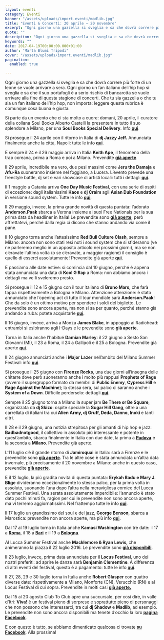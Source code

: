 ```yaml
---
layout: eventi
category: Eventi
banner: "/assets/uploads/import.eventi/madlib.jpg"
title: "Eventi & Concerti: 20 aprile – 20 novembre"
excerpt: "Ogni giorno una gazzella si sveglia e sa che dovrà correre più forte di un leone se vuole arrivare a sera. Ogni giorno un fan italiano dell’hip hop si sveglia e sa che il suo portafogli è a serio rischio di bancarotta se vuole arrivare alla fine di questa stagione di concerti. Che tu sia gazzella [&hellip"
quote: ""
description: "Ogni giorno una gazzella si sveglia e sa che dovrà correre più forte di un leone se vuole arrivare a sera. Ogni giorno un fan italiano dell’hip hop si sveglia e sa che il suo portafogli è a serio rischio di bancarotta se vuole arrivare alla fine di questa stagione di concerti. Che tu sia gazzella [&hellip"
keywords: ""
date: 2017-04-19T00:00:00.000+01:00
author: "Marta Blumi Tripodi"
cover: "/assets/uploads/import.eventi/madlib.jpg"
pagination:
  enabled: true

---
```


Ogni giorno una gazzella si sveglia e sa che dovrà correre più forte di un leone se vuole arrivare a sera. Ogni giorno un fan italiano dell’hip hop si sveglia e sa che il suo portafogli è a serio rischio di bancarotta se vuole arrivare alla fine di questa stagione di concerti. Che tu sia gazzella o che tu sia un fan italiano dell’hip hop, non importa: leggere questa rubrica è comunque cosa buona e giusta.

Si parte da un evento che ci sta molto a cuore: domani, 20 aprile, il curatore della collana Soul Books Alberto Castelli la presenterà in tutto il suo splendore a Milano, per una **Soul Books Special Delivery**. Info [**qui**](https://www.facebook.com/events/360089964386071/).

Si prosegue il 24 aprile con il ritorno in Italia di **dj Jazzy Jeff.** Annunciata finalmente anche la città, Napoli: tutte le info [**qui**](https://www.facebook.com/events/803247773177808).

E sempre il 24 e il 26 maggio arriva in Italia **Keith Ape**, il fenomeno della trap coreana, prima a Roma e poi a Milano. Prevendite [**già aperte**](http://www.ticketone.it/biglietti.html?affiliate=ITT&doc=artistPages/overview&fun=artist&action=overview&kuid=535856&xtmc=keith%5Fape&xtnp=1&xtcr=2).

Il 29 aprile, incredibile ma vero, due pesi massimi come **Jeru the Damaja** e **Afu-Ra** suoneranno insieme nel foggiano, a Lucera. L’evento prevede una freestyle battle, dj set e vari showcase di artisti locali: tutti i dettagli [**qui**](https://www.facebook.com/events/1876551365920488/).

Il 1 maggio a Catania arriva **One Day Music Festival**, con una serie di ospiti di eccezione: dagli italianissimi **Kaos** e **dj Craim** agli **Asian Dub Foundation** in versione sound system. Tutte le info [**qui**](https://www.facebook.com/onedaymusicofficial/?hc%5Fref=SEARCH&fref=nf).

Il 29 maggio, invece, la prima grande novità di questa puntata: l’adorato **Anderson.Paak** sbarca a Verona insieme ai suoi Free Nationals per la sua prima data da headliner in Italia! Le prevendite sono [**già aperte**](http://www.ticketone.it/anderson-paak-the-free-nationals-biglietti-verona.html?affiliate=ITT&doc=artistPages/tickets&fun=artist&action=tickets&key=1880418$9540874), però affrettatevi, perché dalla regia ci dicono che stanno andando via come il pane.

Il 10 giugno torna anche l’attesissimo **Red Bull Culture Clash**, sempre a Milano: ancora non sono stati resi noti i sound system che si sfideranno (ve ne parleremo meglio in un apposito articolo nei prossimi giorni), ma se non c’eravate l’ultima volta (o se c’eravate, a maggior ragione) il consiglio è quello di esserci assolutamente! Prevendite già aperte [**qui**](http://www.ticketone.it/red-bull-music-academy-culture-clash-biglietti.html?affiliate=ITT&doc=artistPages/tickets&fun=artist&action=tickets&erid=1870404).

E passiamo alle date estive: si comincia dal 10 giugno, perché è appena stata annunciata una data di **Kool G Rap** a Roma: non abbiamo ancora i dettagli ma ve li sveleremo presto.

Si prosegue il 12 e 15 giugno con il tour italiano di **Bruno Mars**, che farà tappa rispettivamente a Bologna e Milano. Attenzione attenzione: è stato annunciato che l’opening act di tutto il tour mondiale sarà **Anderson.Paak**! Che da solo è un ottimo motivo per spendere i soldi del biglietto. Le prevendite sono ancora aperte, ma non si sa per quanto, perché stanno già andando a ruba: potete acquistarle [**qui**](http://www.ticketone.it/bruno-mars.html?doc=artistPages/overview&fun=artist&action=overview&kuid=458558).

Il 16 giugno, invece, arriva a Monza **James Blake**, in appoggio ai Radiohead: entrambi si esibiranno agli I-Days e le prevendite sono [**già aperte**](http://www.indipendente.com/C1/1838/Content.aspx/Eventi/Radiohead%5Fe%5FJames%5FBlake%5F16%5F06%5F2017#.WHPGd7bhCRs).

Torna in Italia anche l’habitué **Damian Marley**: il 22 giugno a Sesto San Giovanni (MI), il 23 a Roma, il 24 a Gallipoli e il 25 a Bologna. Prevendite già aperte [**qui**](http://www.ticketone.it/biglietti.html?affiliate=ITT&doc=artistPages/overview&fun=artist&action=overview&kuid=498981&xtmc=damian%5Fmarley&xtnp=1&xtcr=1).

Il 24 giugno annunciati anche i **Major Lazer** nell’ambito del Milano Summer Festival: info [**qui**](https://www.facebook.com/events/371825963182867/).

Si prosegue il 25 giugno con **Firenze Rocks**, una due giorni all’insegna delle chitarre dove però suoneranno anche i molto più rappusi **Prophets of Rage** (ovvero il supergruppo formato da membri di **Public Enemy**, **Cypress Hill** e **Rage Against the Machine**); la stessa sera, sul palco ci saranno anche i **System of a Down**. Difficile perderselo: dettagli [**qui**](https://www.facebook.com/firenzerocks/).

Sempre il 25 giugno torna a Milano la super jam **Be There or Be Square**, organizzata da **dj Skizo**: ospite speciale la **Sugar Hill Gang**, oltre a una carrellata di italiani tra cui **Alien Army, dj Gruff, Deda, Danno, Inoki** e tanti altri.

Il 28 e il 29 giugno, una notizia strepitosa per gli amanti di hip hop e jazz: **Badbadnotgood**, il collettivo in assoluto più interessante e potente in quest’ambito, sbarca finalmente in Italia con due date, la prima a [**Padova**](http://www.mailticket.it/evento/9991) e la seconda a [**Milano**](http://www.mailticket.it/evento/9988). Prevendite già aperte.

L’11 luglio c’è il grande ritorno di **Jamiroquai** in Italia: sarà a Firenze e le prevendite sono [**già aperte**](https://www.livenation.it/artist/jamiroquai-tickets). Tra le altre cose è stata annunciata un’altra data invernale, più precisamente il 20 novembre a Milano: anche in questo caso, prevendite [**già aperte**](http://www.ticketone.it/biglietti.html?affiliate=ITT&doc=artistPages%2Ftickets&fun=artist&action=tickets&erid=1824350&includeOnlybookable=false&xtmc=jamiroquai&xtnp=1&xtcr=1).

E il 12 luglio, la più gradita novità di questa puntata: **Erykah Badu e Mary J. Blige** divideranno eccezionalmente lo stesso palco, per la prima volta in assoluto, suonando l’una dopo l’altra nella meravigliosa cornice del Lucca Summer Festival. Una serata assolutamente imperdibile: l’annuncio è stato dato pochi minuti fa, ragion per cui le prevendite non sono ancora aperte, ma vi terremo aggiornatissimi. Nel frattempo tutte le info [**qui**](http://dalessandroegalli.com/events/461/erykah-badu-mary-jblige).

Il 17 luglio un grandissimo del soul e del jazz, **George Benson**, sbarca a Marostica: prevendite non ancora aperte, ma più info [**qui**](http://dalessandroegalli.com/events/447/george-benson).

Dal 17 al 19 luglio torna in Italia anche **Kamasi Washington** con tre date: il 17 a [**Roma**](http://www.ticketone.it/), il 18 a [**Bari**](http://www.bookingshow.com/) e il 19 a [**Bologna**](http://www.mailticket.it/).

Al Lucca Summer Festival anche **Macklemore & Ryan Lewis**, che animeranno la piazza il 22 luglio 2016\. Le prevendite sono [**già disponibili**](http://www.ticketone.it/macklemore-and-ryan-lewis-lucca-biglietti.html?affiliate=ITT&doc=artistPages%2Ftickets&fun=artist&action=tickets&key=1805316%249228159&jumpIn=yTix&kuid=466583&from=erdetaila).

Il 23 luglio, invece, prima data annunciata per il **Locus Festival**, uno dei nostri preferiti: ad aprire le danze sarà **Benjamin Clementine**. A differenza di altri eventi del festival, questo è a pagamento: tutte le info [**qui**](http://www.locusfestival.it/site/?p=2352).

Il 27, 28, 29 e 30 luglio torna in Italia anche **Robert Glasper** con quattro diverse date: rispettivamente a Milano, Monforte (CN), Verucchio (RN) e al Locus Festival di cui sopra. Prevendite in molti casi [**già aperte.**](http://www.ticketone.it/tickets.html?affiliate=IGA&doc=artistPages/tickets&fun=artist&action=tickets&includeOnlybookable=true&kuid=494818&xtor=SEC-303030332-GOO-[Robert%5FGlasper%5F-%5FSOLO]-[187020981817]-S-[robert%20glasper])

Dal 15 al 20 agosto Club To Club apre una succursale, per così dire, in valle d’Itri: **Viva!** è un festival pieno di sorprese e soprattutto pieno di personaggi che non possono che interessarci, tra cui **dj Shadow** e **Madlib**, ad esempio. Le prevendite non sono ancora disponibili ma tenete d’occhio la loro [**pagina Facebook**](https://www.facebook.com/clubtoclub/?fref=nf).

E con questo è tutto, se abbiamo dimenticato qualcosa ci trovate [**su Facebook**](https://www.facebook.com/hotmcmag). Alla prossima!